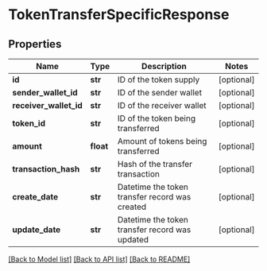 # TokenTransferSpecificResponse

## Properties
Name | Type | Description | Notes
------------ | ------------- | ------------- | -------------
**id** | **str** | ID of the token supply | [optional] 
**sender_wallet_id** | **str** | ID of the sender wallet | [optional] 
**receiver_wallet_id** | **str** | ID of the receiver wallet | [optional] 
**token_id** | **str** | ID of the token being transferred | [optional] 
**amount** | **float** | Amount of tokens being transferred | [optional] 
**transaction_hash** | **str** | Hash of the transfer transaction | [optional] 
**create_date** | **str** | Datetime the token transfer record was created | [optional] 
**update_date** | **str** | Datetime the token transfer record was updated | [optional] 

[[Back to Model list]](../README.md#documentation-for-models) [[Back to API list]](../README.md#documentation-for-api-endpoints) [[Back to README]](../README.md)


